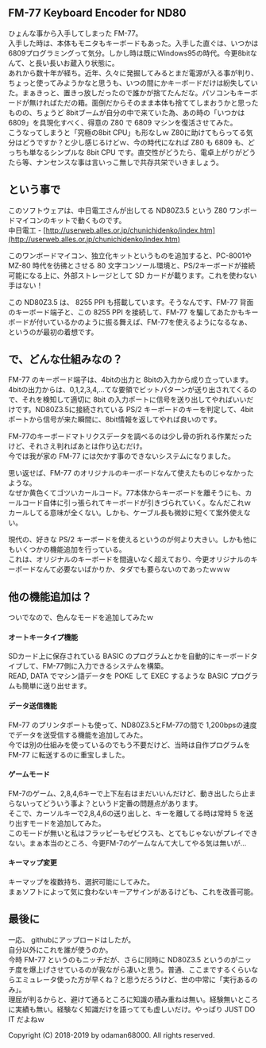 FM-77 Keyboard Encoder for ND80
-----
ひょんな事から入手してしまった FM-77。  
入手した時は、本体もモニタもキーボードもあった。入手した直ぐは、いつかは6809プログラミングって気分。しかし時は既にWindows95の時代。今更8bitなんて、と長い長いお蔵入り状態に。  
あれから数十年が経ち。近年、久々に発掘してみるとまだ電源が入る事が判り、ちょっと使ってみようかなと思うも、いつの間にかキーボードだけは紛失していた。まぁきっと、置きっ放しだったので誰かが捨てたんだな。パソコンもキーボードが無ければただの箱。面倒だからそのまま本体も捨ててしまおうかと思ったものの、ちょうど 8bitブームが自分の中で来ていた為、あの時の「いつかは6809」を具現化すべく、得意の Z80 で 6809 マシンを復活させてみた。  
こうなってしまうと「究極の8bit CPU」も形なしｗ Z80に助けてもらってる気分はどうですか？と少し感じるけどｗ、今の時代になれば Z80 も 6809 も、どっちも単なるシンプルな 8bit CPU です。直交性がどうたら、電卓上がりがどうたら等、ナンセンスな事は言いっこ無しで共存共栄でいきましょう。

という事で
-----
このソフトウェアは、中日電工さんが出してる ND80Z3.5 という Z80 ワンボードマイコンのキットで動くものです。  
中日電工 - [http://userweb.alles.or.jp/chunichidenko/index.htm](http://userweb.alles.or.jp/chunichidenko/index.htm)

このワンボードマイコン、独立化キットというものを追加すると、PC-8001や MZ-80 時代を彷彿とさせる 80 文字コンソール環境と、PS/2キーボードが接続可能になる上に、外部ストレージとして SD カードが載ります。これを使わない手はない！

この ND80Z3.5 は、 8255 PPI も搭載しています。そうなんです、FM-77 背面のキーボード端子と、この 8255 PPI を接続して、FM-77 を騙してあたかもキーボードが付いているかのように振る舞えば、FM-77を使えるようになるなぁ、というのが最初の着想です。

で、どんな仕組みなの？
-----
FM-77 のキーボード端子は、4bitの出力と 8bitの入力から成り立っています。  
4bitの出力からは、0,1,2,3,4,...てな要領でビットパターンが送り出されてくるので、それを検知して適切に 8bit の入力ポートに信号を送り出してやればいいだけです。ND80Z3.5に接続されている PS/2 キーボードのキーを判定して、4bitポートから信号が来た瞬間に、8bit情報を返してやれば良いのです。  

FM-77のキーボードマトリクスデータを調べるのは少し骨の折れる作業だったけど、それさえ判ればあとは作り込むだけ。  
今では我が家の FM-77 には欠かす事のできないシステムになりました。  

思い返せば、FM-77 のオリジナルのキーボードなんて使えたものじゃなかったような。  
なぜか黄色くてゴツいカールコード。77本体からキーボードを離そうにも、カールコード自体に引っ張られてキーボードが引きづられていく。なんだこれｗ　カールしてる意味が全くない。しかも、ケーブル長も微妙に短くて案外使えない。  

現代の、好きな PS/2 キーボードを使えるというのが何より大きい。しかも他にもいくつかの機能追加を行っている。  
これは、オリジナルのキーボードを間違いなく超えており、今更オリジナルのキーボードなんて必要ないばかりか、タダでも要らないのであったｗｗｗ

他の機能追加は？
-----
ついでなので、色んなモードを追加してみたｗ

#### オートキータイプ機能
SDカード上に保存されている BASIC のプログラムとかを自動的にキーボードタイプして、FM-77側に入力できるシステムを構築。  
READ, DATA でマシン語データを POKE して EXEC するような BASIC プログラムも簡単に送り出せます。

#### データ送信機能
FM-77 のプリンタポートも使って、ND80Z3.5とFM-77の間で 1,200bpsの速度でデータを送受信する機能を追加してみた。  
今では別の仕組みを使っているのでもう不要だけど、当時は自作プログラムを FM-77 に転送するのに重宝しました。

#### ゲームモード
FM-7のゲーム、2,8,4,6キーで上下左右はまだいいんだけど、動き出したら止まらないってどういう事よ？というド定番の問題点があります。  
そこで、カーソルキーで2,8,4,6の送り出しと、キーを離してる時は常時 5 を送り出すモードを追加してみた。  
このモードが無いと私はフラッピーもゼビウスも、とてもじゃないがプレイできない。まぁ本当のところ、今更FM-7のゲームなんて大してやる気は無いが...

#### キーマップ変更
キーマップを複数持ち、選択可能にしてみた。  
まぁソフトによって気に食わないキーアサインがあるけども、これを改善可能。

最後に
-----
一応、 githubにアップロードはしたが。  
自分以外にこれを誰が使うのか。  
今時 FM-77 というのもニッチだが、さらに同時に ND80Z3.5 というのがニッチ度を爆上げさせているのが我ながら凄いと思う。普通、ここまでするくらいならエミュレータ使った方が早くね？と思うだろうけど、世の中常に「実行あるのみ」。  
理屈が判るからと、避けて通るところに知識の積み重ねは無い。経験無いところに実績も無い。経験なく知識だけを語ってても虚しいだけ。やっぱり JUST DO IT だよねｗ


Copyright (C) 2018-2019 by odaman68000. All rights reserved.

